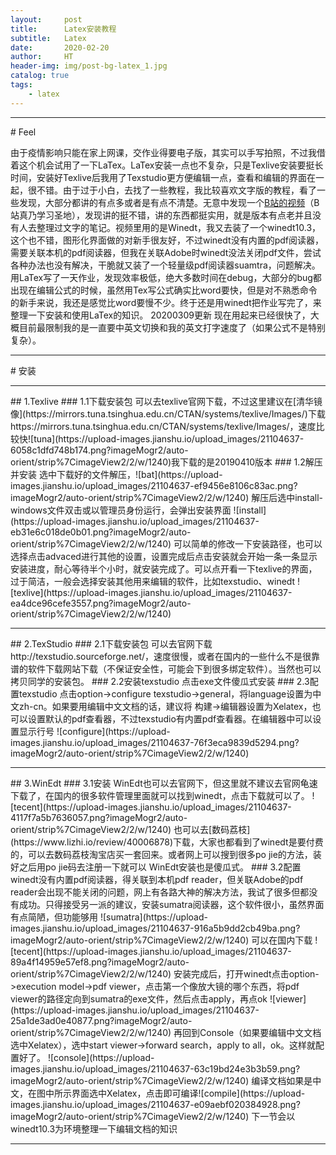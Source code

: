 ```yaml
---
layout:     post
title:      Latex安装教程
subtitle:   Latex
date:       2020-02-20
author:     HT
header-img: img/post-bg-latex_1.jpg
catalog: true
tags:
    - latex
---
```


<hr/>
# Feel

由于疫情影响只能在家上网课，交作业得要电子版，其实可以手写拍照，不过我借着这个机会试用了一下LaTex。LaTex安装一点也不复杂，只是Texlive安装要挺长时间，安装好Texlive后我用了Texstudio更方便编辑一点，查看和编辑的界面在一起，很不错。由于过于小白，去找了一些教程，我比较喜欢文字版的教程，看了一些发现，大部分都讲的有点多或者是有点不清楚。无意中发现一个[B站的视频](https://www.bilibili.com/video/av8289684?p=2)（B站真乃学习圣地），发现讲的挺不错，讲的东西都挺实用，就是版本有点老并且没有人去整理过文字的笔记。视频里用的是Winedt，我又去装了一个winedt10.3，这个也不错，图形化界面做的对新手很友好，不过winedt没有内置的pdf阅读器，需要关联本机的pdf阅读器，但我在关联Adobe时winedt没法关闭pdf文件，尝试各种办法也没有解决，干脆就又装了一个轻量级pdf阅读器suamtra，问题解决。用LaTex写了一天作业，发现效率极低，绝大多数时间在debug，大部分的bug都出现在编辑公式的时候，虽然用Tex写公式确实比word要快，但是对不熟悉命令的新手来说，我还是感觉比word要慢不少。终于还是用winedt把作业写完了，来整理一下安装和使用LaTex的知识。
20200309更新
现在用起来已经很快了，大概目前最限制我的是一直要中英文切换和我的英文打字速度了（如果公式不是特别复杂）。
<hr/>
# 安装
<hr/>
## 1.Texlive
### 1.1下载安装包
可以去texlive官网下载，不过这里建议在[清华镜像](https://mirrors.tuna.tsinghua.edu.cn/CTAN/systems/texlive/Images/)下载https://mirrors.tuna.tsinghua.edu.cn/CTAN/systems/texlive/Images/，速度比较快![tuna](https://upload-images.jianshu.io/upload_images/21104637-6058c1dfd748b174.png?imageMogr2/auto-orient/strip%7CimageView2/2/w/1240)我下载的是20190410版本
### 1.2解压并安装
选中下载好的文件解压，![bat](https://upload-images.jianshu.io/upload_images/21104637-ef9456e8106c83ac.png?imageMogr2/auto-orient/strip%7CimageView2/2/w/1240)
解压后选中install-windows文件双击或以管理员身份运行，会弹出安装界面
![install](https://upload-images.jianshu.io/upload_images/21104637-eb31e6c018de0b01.png?imageMogr2/auto-orient/strip%7CimageView2/2/w/1240)
可以简单的修改一下安装路径，也可以选择点击advaced进行其他的设置，设置完成后点击安装就会开始一条一条显示安装进度，耐心等待半个小时，就安装完成了。可以点开看一下texlive的界面，过于简洁，一般会选择安装其他用来编辑的软件，比如texstudio、winedt
![texlive](https://upload-images.jianshu.io/upload_images/21104637-ea4dce96cefe3557.png?imageMogr2/auto-orient/strip%7CimageView2/2/w/1240)
<hr/>
## 2.TexStudio
### 2.1下载安装包
可以去官网下载http://texstudio.sourceforge.net/，速度很慢，或者在国内的一些什么不是很靠谱的软件下载网站下载（不保证安全性，可能会下到很多绑定软件）。当然也可以拷贝同学的安装包。
### 2.2安装texstudio
点击exe文件傻瓜式安装
### 2.3配置texstudio
点击option->configure texstudio->general，将language设置为中文zh-cn。如果要用编辑中文文档的话，建议将 构建->编辑器设置为Xelatex，也可以设置默认的pdf查看器，不过texstudio有内置pdf查看器。在编辑器中可以设置显示行号
![configure](https://upload-images.jianshu.io/upload_images/21104637-76f3eca9839d5294.png?imageMogr2/auto-orient/strip%7CimageView2/2/w/1240)
<hr/>
## 3.WinEdt
### 3.1安装
WinEdt也可以去官网下，但这里就不建议去官网龟速下载了，在国内的很多软件管理里面就可以找到winedt，点击下载就可以了。
![tecent](https://upload-images.jianshu.io/upload_images/21104637-4117f7a5b7636057.png?imageMogr2/auto-orient/strip%7CimageView2/2/w/1240)
也可以去[数码荔枝](https://www.lizhi.io/review/40006878)下载，大家也都看到了winedt是要付费的，可以去数码荔枝淘宝店买一套回来。或者网上可以搜到很多po   jie的方法，装好之后用po  jie码去注册一下就可以
WinEdt安装也是傻瓜式。
### 3.2配置
winedt没有内置pdf阅读器，得关联到本机pdf reader，但关联Adobe的pdf reader会出现不能关闭的问题，网上有各路大神的解决方法，我试了很多但都没有成功。只得接受另一派的建议，安装sumatra阅读器，这个软件很小，虽然界面有点简陋，但功能够用
![sumatra](https://upload-images.jianshu.io/upload_images/21104637-916a5b9dd2cb49ba.png?imageMogr2/auto-orient/strip%7CimageView2/2/w/1240)
可以在国内下载
![tecent](https://upload-images.jianshu.io/upload_images/21104637-89a4f14959e57ef8.png?imageMogr2/auto-orient/strip%7CimageView2/2/w/1240)
安装完成后，打开winedt点击option->execution model->pdf viewer，点击第一个像放大镜的哪个东西，将pdf viewer的路径定向到sumatra的exe文件，然后点击apply，再点ok
![viewer](https://upload-images.jianshu.io/upload_images/21104637-25a1de3ad0e40877.png?imageMogr2/auto-orient/strip%7CimageView2/2/w/1240)
再回到Console（如果要编辑中文文档选中Xelatex），选中start viewer->forward search，apply to all，ok。这样就配置好了。
![console](https://upload-images.jianshu.io/upload_images/21104637-63c19bd24e3b3b59.png?imageMogr2/auto-orient/strip%7CimageView2/2/w/1240)
编译文档如果是中文，在图中所示界面选中Xelatex，点击即可编译![compile](https://upload-images.jianshu.io/upload_images/21104637-e09aebf020384928.png?imageMogr2/auto-orient/strip%7CimageView2/2/w/1240)
下一节会以winedt10.3为环境整理一下编辑文档的知识
<hr/>

